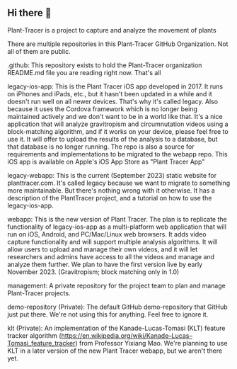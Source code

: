 ## Hi there 👋

<!--

**Here are some ideas to get you started:**

🙋‍♀️ A short introduction - what is your organization all about?
🌈 Contribution guidelines - how can the community get involved?
👩‍💻 Useful resources - where can the community find your docs? Is there anything else the community should know?
🍿 Fun facts - what does your team eat for breakfast?
🧙 Remember, you can do mighty things with the power of [Markdown](https://docs.github.com/github/writing-on-github/getting-started-with-writing-and-formatting-on-github/basic-writing-and-formatting-syntax)
-->

Plant-Tracer is a project to capture and analyze the movement of plants

There are multiple repositories in this Plant-Tracer GitHub Organization. Not all of them are public.

.github: This repository exists to hold the Plant-Tracer organization README.md file you are reading right now. That's all

legacy-ios-app: This is the Plant Tracer iOS app developed in 2017. It runs on iPhones and iPads, etc., but it hasn't been updated in a while and it doesn't run well on all newer devices. That's why it's called legacy. Also because it uses the Cordova framework which is no longer being maintained actively and we don't want to be in a world like that. It's a nice application that will analyze gravitropism and circumnutation videos using a block-matching algorithm, and if it works on your device, please feel free to use it. It will offer to upload the results of the analysis to a database, but that database is no longer running. The repo is also a source for requirements and implementations to be migrated to the webapp repo. This iOS app is available on Apple's iOS App Store as "Plant Tracer App"

legacy-webapp: This is the current (September 2023) static website for planttracer.com. It's called legacy because we want to migrate to something more maintainable. But there's nothing wrong with it otherwise. It has a description of the PlantTracer project, and a tutorial on how to use the legacy-ios-app.

webapp: This is the new version of Plant Tracer. The plan is to replicate the functionality of legacy-ios-app as a multi-platform web application that will run on iOS, Android, and PC/Mac/Linux web browsers. It adds video capture functionality and will support multiple analysis algorithms. It will allow users to upload and manage their own videos, and it will let researchers and admins have access to all the videos and manage and analyze them further. We plan to have the first version live by early November 2023. (Gravitropism; block matching only in 1.0)

management: A private repository for the project team to plan and manage Plant-Tracer projects.

demo-repository (Private): The default GitHub demo-repository that GitHub just put there. We're not using this for anything. Feel free to ignore it.

klt (Private): An implementation of the Kanade-Lucas-Tomasi (KLT) feature tracker algorithm (https://en.wikipedia.org/wiki/Kanade–Lucas–Tomasi_feature_tracker) from Professor Yixiang Mao. We're planning to use KLT in a later version of the new Plant Tracer webapp, but we aren't there yet.
